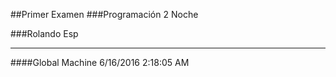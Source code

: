##Primer Examen
###Programación 2 Noche

###Rolando Esp

---

####Global Machine
6/16/2016 2:18:05 AM 